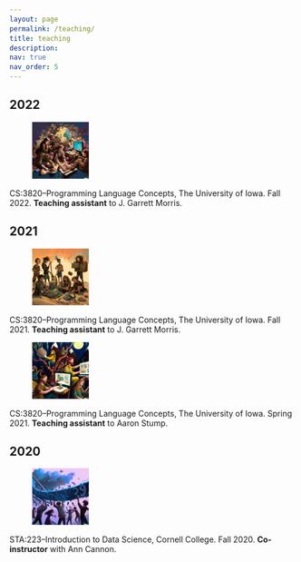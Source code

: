 ```yaml
---
layout: page
permalink: /teaching/
title: teaching
description:
nav: true
nav_order: 5
---
```


<div class="container mt-5">
<div class="publications">
  <h2 class="bibliography">2022</h2>
  <div class="row">
    <div class="col-sm-2"> 
      <figure><picture><img class="preview z-depth-1 rounded medium-zoom-image" src="/assets/img/dall-e/plc-1.png" width="100" height="100"/>
  	</picture>
  	</figure>
    </div>
    <div class="col-sm-8"> CS:3820–Programming Language Concepts, The University of Iowa. Fall 2022. <b>Teaching assistant</b> to J. Garrett Morris. </div>
  </div>
 <h2 class="bibliography">2021</h2>
  <div class="row">
    <div class="col-sm-2"> 
      <figure><picture><img class="preview z-depth-1 rounded medium-zoom-image" src="/assets/img/dall-e/plc-2.png" width="100" height="100"/>
  	</picture>
  	</figure>
    </div>
    <div class="col-sm-8"> CS:3820–Programming Language Concepts, The University of Iowa. Fall 2021.  <b>Teaching assistant</b> to J. Garrett Morris.
	</div></div>
  <div class="row">
    <div class="col-sm-2"> 
      <figure><picture><img class="preview z-depth-1 rounded medium-zoom-image" src="/assets/img/dall-e/plc-3.png" width="100" height="100"/>
  	</picture>
  	</figure>
    </div>
    <div class="col-sm-8"> CS:3820–Programming Language Concepts, The University of Iowa. Spring 2021. <b>Teaching assistant</b> to Aaron Stump. </div>
	</div>

<h2 class="bibliography">2020</h2>
  <div class="row">
    <div class="col-sm-2"> 
      <figure><picture><img class="preview z-depth-1 rounded medium-zoom-image" src="/assets/img/dall-e/data-science-2.png" width="100" height="100"/>
  	</picture>
  	</figure>
    </div>
    <div class="col-sm-8">STA:223–Introduction to Data Science, Cornell College. Fall 2020. <b>Co-instructor</b> with Ann Cannon.
 </div>
	</div>
</div>
</div>
